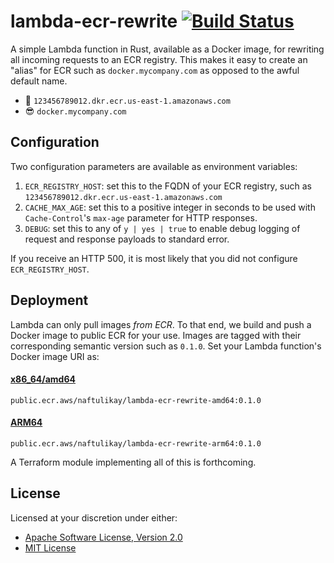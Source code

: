 # lambda-ecr-rewrite [![Build Status][build.svg]][build]

A simple Lambda function in Rust, available as a Docker image, for rewriting all incoming requests to an ECR registry.
This makes it easy to create an "alias" for ECR such as `docker.mycompany.com` as opposed to the awful default name.

 - 🤢 `123456789012.dkr.ecr.us-east-1.amazonaws.com`
 - 😎 `docker.mycompany.com`

## Configuration

Two configuration parameters are available as environment variables:

 1. `ECR_REGISTRY_HOST`: set this to the FQDN of your ECR registry, such as `123456789012.dkr.ecr.us-east-1.amazonaws.com`
 2. `CACHE_MAX_AGE`: set this to a positive integer in seconds to be used with `Cache-Control`'s `max-age` parameter for
    HTTP responses.
 3. `DEBUG`: set this to any of `y | yes | true` to enable debug logging of request and response payloads to standard
    error.

If you receive an HTTP 500, it is most likely that you did not configure `ECR_REGISTRY_HOST`.

## Deployment

Lambda can only pull images _from ECR_. To that end, we build and push a Docker image to public ECR for your use. Images
are tagged with their corresponding semantic version such as `0.1.0`. Set your Lambda function's Docker image URI as:

#### [x86_64/amd64](https://gallery.ecr.aws/naftulikay/lambda-ecr-rewrite-amd64)

```text
public.ecr.aws/naftulikay/lambda-ecr-rewrite-amd64:0.1.0
```

#### [ARM64](https://gallery.ecr.aws/naftulikay/lambda-ecr-rewrite-arm64)

```text
public.ecr.aws/naftulikay/lambda-ecr-rewrite-arm64:0.1.0
```

A Terraform module implementing all of this is forthcoming.

## License

Licensed at your discretion under either:

 - [Apache Software License, Version 2.0](./LICENSE-APACHE)
 - [MIT License](./LICENSE-MIT)

 [build]:     https://github.com/naftulikay/lambda-ecr-rewrite/actions/workflows/rust.yml
 [build.svg]: https://github.com/naftulikay/lambda-ecr-rewrite/actions/workflows/rust.yml/badge.svg
